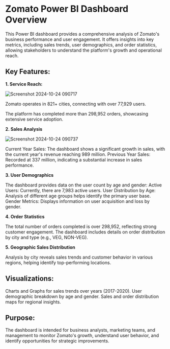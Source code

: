 # Zomato Power BI Dashboard Overview


This Power BI dashboard provides a comprehensive analysis of Zomato's business performance and user engagement. It offers insights into key metrics, including sales trends, user demographics, and order statistics, allowing stakeholders to understand the platform's growth and operational reach.


## ****Key Features:****

**1. Service Reach:**

![Screenshot 2024-10-24 090717](https://github.com/user-attachments/assets/f592cc73-92a0-444c-9d48-ec45b6d830f4)

Zomato operates in 821+ cities, connecting with over 77,929 users.


The platform has completed more than 298,952 orders, showcasing extensive service adoption.


**2. Sales Analysis**

![Screenshot 2024-10-24 090737](https://github.com/user-attachments/assets/2866fcb4-6075-44ce-b874-feb1e40dd49b)

Current Year Sales: The dashboard shows a significant growth in sales, with the current year's revenue reaching 989 million.
Previous Year Sales: Recorded at 337 million, indicating a substantial increase in sales performance.


**3. User Demographics**


The dashboard provides data on the user count by age and gender:
Active Users: Currently, there are 7,983 active users.
User Distribution by Age: Analysis of different age groups helps identify the primary user base.
Gender Metrics: Displays information on user acquisition and loss by gender.


**4. Order Statistics**


The total number of orders completed is over 298,952, reflecting strong customer engagement.
The dashboard includes details on order distribution by city and type (e.g., VEG, NON-VEG).


**5. Geographic Sales Distribution**


Analysis by city reveals sales trends and customer behavior in various regions, helping identify top-performing locations.


## **Visualizations:**


Charts and Graphs for sales trends over years (2017-2020).
User demographic breakdown by age and gender.
Sales and order distribution maps for regional insights.


## **Purpose:**
The dashboard is intended for business analysts, marketing teams, and management to monitor Zomato's growth, understand user behavior, and identify opportunities for strategic improvements.
